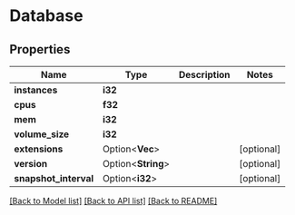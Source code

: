 # Database

## Properties

Name | Type | Description | Notes
------------ | ------------- | ------------- | -------------
**instances** | **i32** |  | 
**cpus** | **f32** |  | 
**mem** | **i32** |  | 
**volume_size** | **i32** |  | 
**extensions** | Option<**Vec<String>**> |  | [optional]
**version** | Option<**String**> |  | [optional]
**snapshot_interval** | Option<**i32**> |  | [optional]

[[Back to Model list]](../README.md#documentation-for-models) [[Back to API list]](../README.md#documentation-for-api-endpoints) [[Back to README]](../README.md)


